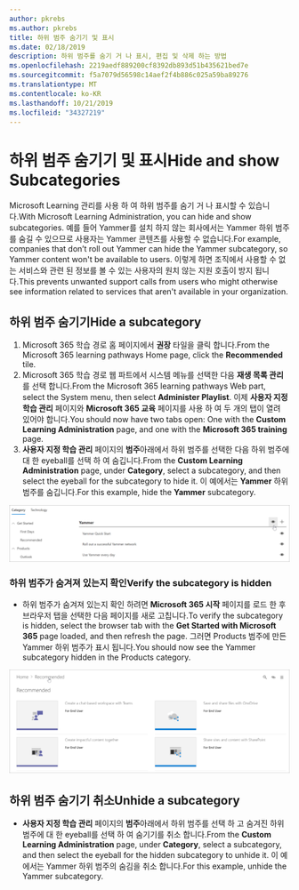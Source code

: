 ```yaml
---
author: pkrebs
ms.author: pkrebs
title: 하위 범주 숨기기 및 표시
ms.date: 02/18/2019
description: 하위 범주를 숨기 거 나 표시, 편집 및 삭제 하는 방법
ms.openlocfilehash: 2219aedf889200cf8392db893d51b435621bed7e
ms.sourcegitcommit: f5a7079d56598c14aef2f4b886c025a59ba89276
ms.translationtype: MT
ms.contentlocale: ko-KR
ms.lasthandoff: 10/21/2019
ms.locfileid: "34327219"
---
```

# <a name="hide-and-show-subcategories"></a><span data-ttu-id="8e7c0-103">하위 범주 숨기기 및 표시</span><span class="sxs-lookup"><span data-stu-id="8e7c0-103">Hide and show Subcategories</span></span>

<span data-ttu-id="8e7c0-104">Microsoft Learning 관리를 사용 하 여 하위 범주를 숨기 거 나 표시할 수 있습니다.</span><span class="sxs-lookup"><span data-stu-id="8e7c0-104">With Microsoft Learning Administration, you can hide and show subcategories.</span></span> <span data-ttu-id="8e7c0-105">예를 들어 Yammer를 설치 하지 않는 회사에서는 Yammer 하위 범주를 숨길 수 있으므로 사용자는 Yammer 콘텐츠를 사용할 수 없습니다.</span><span class="sxs-lookup"><span data-stu-id="8e7c0-105">For example, companies that don’t roll out Yammer can hide the Yammer subcategory, so Yammer content won't be available to users.</span></span> <span data-ttu-id="8e7c0-106">이렇게 하면 조직에서 사용할 수 없는 서비스와 관련 된 정보를 볼 수 있는 사용자의 원치 않는 지원 호출이 방지 됩니다.</span><span class="sxs-lookup"><span data-stu-id="8e7c0-106">This prevents unwanted support calls from users who might otherwise see information related to services that aren't available in your organization.</span></span>

## <a name="hide-a-subcategory"></a><span data-ttu-id="8e7c0-107">하위 범주 숨기기</span><span class="sxs-lookup"><span data-stu-id="8e7c0-107">Hide a subcategory</span></span> 

1. <span data-ttu-id="8e7c0-108">Microsoft 365 학습 경로 홈 페이지에서 **권장** 타일을 클릭 합니다.</span><span class="sxs-lookup"><span data-stu-id="8e7c0-108">From the Microsoft 365 learning pathways Home page, click the **Recommended** tile.</span></span>
2. <span data-ttu-id="8e7c0-109">Microsoft 365 학습 경로 웹 파트에서 시스템 메뉴를 선택한 다음 **재생 목록 관리**를 선택 합니다.</span><span class="sxs-lookup"><span data-stu-id="8e7c0-109">From the Microsoft 365 learning pathways Web part, select the System menu, then select **Administer Playlist**.</span></span> <span data-ttu-id="8e7c0-110">이제 **사용자 지정 학습 관리** 페이지와 **Microsoft 365 교육** 페이지를 사용 하 여 두 개의 탭이 열려 있어야 합니다.</span><span class="sxs-lookup"><span data-stu-id="8e7c0-110">You should now have two tabs open: One with the **Custom Learning Administration** page, and one with the **Microsoft 365 training** page.</span></span> 
3. <span data-ttu-id="8e7c0-111">**사용자 지정 학습 관리** 페이지의 **범주**아래에서 하위 범주를 선택한 다음 하위 범주에 대 한 eyeball를 선택 하 여 숨깁니다.</span><span class="sxs-lookup"><span data-stu-id="8e7c0-111">From the **Custom Learning Administration** page, under **Category**, select a subcategory, and then select the eyeball for the subcategory to hide it.</span></span> <span data-ttu-id="8e7c0-112">이 예에서는 **Yammer** 하위 범주를 숨깁니다.</span><span class="sxs-lookup"><span data-stu-id="8e7c0-112">For this example, hide the **Yammer** subcategory.</span></span>  

![cg-hidesubcat-.png](media/cg-hidesubcat.png)

### <a name="verify-the-subcategory-is-hidden"></a><span data-ttu-id="8e7c0-114">하위 범주가 숨겨져 있는지 확인</span><span class="sxs-lookup"><span data-stu-id="8e7c0-114">Verify the subcategory is hidden</span></span>
- <span data-ttu-id="8e7c0-115">하위 범주가 숨겨져 있는지 확인 하려면 **Microsoft 365 시작** 페이지를 로드 한 후 브라우저 탭을 선택한 다음 페이지를 새로 고칩니다.</span><span class="sxs-lookup"><span data-stu-id="8e7c0-115">To verify the subcategory is hidden, select the browser tab with the **Get Started with Microsoft 365** page loaded, and then refresh the page.</span></span> <span data-ttu-id="8e7c0-116">그러면 Products 범주에 만든 Yammer 하위 범주가 표시 됩니다.</span><span class="sxs-lookup"><span data-stu-id="8e7c0-116">You should now see the Yammer subcategory hidden in the Products category.</span></span> 

![cg-hidesubcatrefresh-.png](media/cg-hidesubcatrefresh.png)

## <a name="unhide-a-subcategory"></a><span data-ttu-id="8e7c0-118">하위 범주 숨기기 취소</span><span class="sxs-lookup"><span data-stu-id="8e7c0-118">Unhide a subcategory</span></span> 

- <span data-ttu-id="8e7c0-119">**사용자 지정 학습 관리** 페이지의 **범주**아래에서 하위 범주를 선택 하 고 숨겨진 하위 범주에 대 한 eyeball를 선택 하 여 숨기기를 취소 합니다.</span><span class="sxs-lookup"><span data-stu-id="8e7c0-119">From the **Custom Learning Administration** page, under **Category**, select a subcategory, and then select the eyeball for the hidden subcategory to unhide it.</span></span> <span data-ttu-id="8e7c0-120">이 예에서는 Yammer 하위 범주의 숨김을 취소 합니다.</span><span class="sxs-lookup"><span data-stu-id="8e7c0-120">For this example, unhide the Yammer subcategory.</span></span>